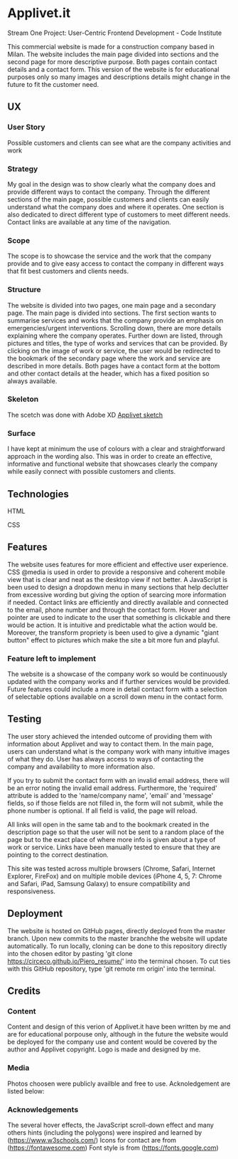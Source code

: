 # Applivet.it

Stream One Project: User-Centric Frontend Development - Code Institute

This commercial website is made for a construction company based in Milan. The website includes the main page divided into sections and the second page for more descriptive purpose. Both pages contain contact details and a contact form. This version of the website is for educational purposes only so many images and descriptions details might change in the future to fit the customer need. 

## UX

### User Story 

Possible customers and clients can see what are the company activities and work

### Strategy

My goal in the design was to show clearly what the company does and provide different ways to contact the company. Through the different sections of the main page, possible customers and clients can easily understand what the company does and where it operates. One section is also dedicated to direct different type of customers to meet different needs. Contact links are available at any time of the navigation. 

### Scope 

The scope is to showcase the service and the work that the company provide and to give easy access to contact the company in different ways that fit best customers and clients needs. 

### Structure 

The website is divided into two pages, one main page and a secondary page. The main page is divided into sections. The first section wants to summarise services and works that the company provide an emphasis on emergencies/urgent interventions. Scrolling down, there are more details explaining where the company operates. Further down are listed, through pictures and titles, the type of works and services that can be provided. By clicking on the image of work or service, the user would be redirected to the bookmark of the secondary page where the work and service are described in more details. Both pages have a contact form at the bottom and other contact details at the header, which has a fixed position so always available. 

### Skeleton 

The scetch was done with Adobe XD 
[Applivet sketch](./assets/img/applivet_sketch.png)

### Surface 

I have kept at minimum the use of colours with a clear and straightforward approach in the wording also. This was in order to create an effective, informative and functional website that showcases clearly the company while easily connect with possible customers and clients. 

## Technologies 

HTML 

CSS

## Features 
The website uses features for more efficient and effective user experience. CSS @media is used in order to provide a responsive and coherent mobile view that is clear and neat as the desktop view if not better. A JavaScript is been used to design a dropdown menu in many sections that help declutter from excessive wording but giving the option of searcing more information if needed. Contact links are efficiently and directly available and connected to the email, phone number and through the contact form. Hover and pointer are used to indicate to the user that something is clickable and there would be action. It is intuitive and predictable what the action would be. Moreover, the transform propriety is been used to give a dynamic "giant button" effect to pictures which make the site a bit more fun and playful. 
 
### Feature left to implement 

The website is a showcase of the company work so would be continuously updated with the company works and if further services would be provided. Future features could include a more in detail contact form with a selection of selectable options available on a scroll down menu in the contact form. 

## Testing 

The user story achieved the intended outcome of providing them with information about Applivet and way to contact them. In the main page, users can understand what is the company work with many intuitive images of what they do. User has always access to ways of contacting the company and availability to more information also. 

If you try to submit the contact form with an invalid email address, there will be an error noting the invalid email address. Furthermore, the 'required' attribute is added to the 'name/company name', 'email' and 'message' fields, so if those fields are not filled in, the form will not submit, while the phone number is optional. If all field is valid, the page will reload. 

All links will open in the same tab and to the bookmark created in the description page so that the user will not be sent to a random place of the page but to the exact place of where more info is given about a type of work or service. Links have been manually tested to ensure that they are pointing to the correct destination.

This site was tested across multiple browsers (Chrome, Safari, Internet Explorer, FireFox) and on multiple mobile devices (iPhone 4, 5, 7: Chrome and Safari, iPad, Samsung Galaxy) to ensure compatibility and responsiveness. 

## Deployment 
The website is hosted on GitHub pages, directly deployed from the master branch. Upon new commits to the master branchhe the website will update automatically. To run locally, cloning can be done to this repository directly into the chosen editor by pasting 'git clone https://circeco.github.io/Piero_resume/' into the terminal chosen. To cut ties with this GitHub repository, type 'git remote rm origin' into the terminal.

## Credits

### Content  
Content and design of this verion of Applivet.it have been written by me and are for educational porpouse only, although in the future the website would be deployed for the company use and content would be covered by the author and Applivet copyright. Logo is made and designed by me.

### Media 
Photos choosen were publicly availble and free to use. 
Acknoledgement are listed below: 


### Acknowledgements 
The several hover effects, the JavaScript scroll-down effect and many others hints (including the polygons) were inspired and learned by (https://www.w3schools.com/) 
Icons for contact are from (https://fontawesome.com)
Font style is from (https://fonts.google.com)




